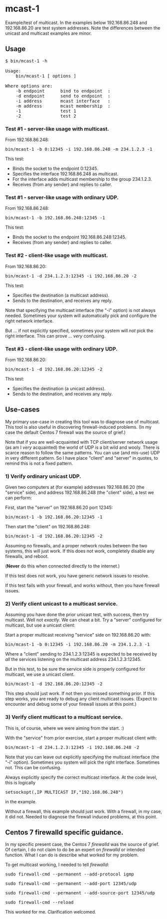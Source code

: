 # mcast-1

Example/test of multicast. 
In the examples below 192.168.86.248 and 192.168.86.20 are test system addresses.
Note the differences between the unicast and multicast examples are minor.

## Usage
<pre>
$ bin/mcast-1 -h

Usage:
	bin/mcast-1 [ options ]

Where options are:
	-b endpoint      bind to endpoint  : 
	-d endpoint      send to endpoint  : 
	-i address       mcast interface   : 
	-m address       mcast membership  : 
	-1               test 1
	-2               test 2
</pre>

### Test #1 - server-like usage with multicast.
From 192.168.86.248:
<pre>bin/mcast-1 -b 0:12345 -i 192.168.86.248 -m 234.1.2.3 -1</pre>

This test:
*  Binds the socket to the endpoint 0:12345.
*  Specifies the interface 192.168.86.248 as multicast.
*  For the interface adds multicast membership to the group 234.1.2.3.
*  Receives (from any sender) and replies to caller.

### Test #1 - server-like usage with ordinary UDP.
From 192.168.86.248:
<pre>bin/mcast-1 -b 192.168.86.248:12345 -1</pre>

This test:
*  Binds the socket to the endpoint 192.168.86.248:12345.
*  Receives (from any sender) and replies to caller.

### Test #2 - client-like usage with multicast.
From 192.168.86.20:
<pre>bin/mcast-1 -d 234.1.2.3:12345 -i 192.168.86.20 -2</pre>

This test:
*  Specifies the destination (a multicast address).
*  Sends to the destination, and receives any reply.

Note that specifying the multicast interface (the "-i" option) is not always needed. 
Sometimes your system will automatically pick and configure the right network interface.

But ... if not explicitly specified, sometimes your system will *not* pick the right interface.
This can prove ... *very* confusing.
 
### Test #3 - client-like usage with ordinary UDP.
From 192.168.86.20:
<pre>
bin/mcast-1 -d 192.168.86.20:12345 -2
</pre>

This test:
*  Specifies the destination (a unicast address).
*  Sends to the destination, and receives any reply.

## Use-cases

My primary use-case in creating this tool was to diagnose use of multicast.
This tool is also useful in discovering firewall-induced problems.
(In my case the default Centos 7 firewall was the source of grief.)

Note that if you are well-acquainted with TCP client/server network usage
(as am I *very* acquainted)
the world of UDP is a bit wild and wooly. 
There is scarce reason to follow the same patterns.
You can use (and mis-use) UDP in very different pattern.
So I have place "client" and "server" in quotes, to remind this is not a fixed pattern.

### 1) Verify ordinary unicast UDP.

Given two computers at (for example) addresses 192.168.86.20 (the "service" side),
and address 192.168.86.248 (the "client" side), a test we can perform:

First, start the "server" on 192.168.86.20 port 12345:
<pre>bin/mcast-1 -b 192.168.86.20:12345 -1</pre>

Then start the "client" on 192.168.86.248:
<pre>bin/mcast-1 -d 192.168.86.20:12345 -2</pre>

Assuming no firewalls, and a proper network routes between the two systems, this will just work.
If this does not work, completely disable any firewalls, and reboot. 

(**Never** do this when connected directly to the internet.)

If this test does not work, you have generic network issues to resolve.

If this test fails with your firewall, and works without, then you have firewall issues.

### 2) Verify client unicast to a multicast service.

Assuming you have done the prior unicast test, with success, then try multicast.
Well not *exactly*. 
We can cheat a bit.
Try a "server" configured for multicast, but use a unicast client:

Start a proper multicast receiving "service" side on 192.168.86.20 with:
<pre>bin/mcast-1 -b 0:12345 -i 192.168.86.20 -m 234.1.2.3 -1</pre>

Where a "client" sending to 234.1.2.3:12345 is expected to be received by *all* the services listening on the multicast address 234.1.2.3:12345. 

But in this test, to be sure the service side is properly configured for multicast, we use a unicast client.
<pre>bin/mcast-1 -d 192.168.86.20:12345 -2</pre>

This step should just work. If not then you missed something prior.
If this step works, you are ready to debug any client multicast issues.
(Expect to encounter and debug some of your firewall issues at this point.)

### 3) Verify client multicast to a multicast service.

This is, of course, where we were aiming from the start. :)

With the "service" from prior exercise, start a proper multicast client with:
<pre>bin/mcast-1 -d 234.1.2.3:12345 -i 192.168.86.248 -2</pre>

Note that you can leave out explicitly specifying the multcast interface (the "-i" option).
Sometimes you system will pick the right interface. Sometimes not. This can be confusing.

Always explicitly specify the correct multicast interface.
At the code level, this is logically <pre>setsockopt(,IP_MULTICAST_IF,"192.168.86.248")</pre> in the example.

Without a firewall, this example should just work.
With a firewall, in my case, it did not. 
Needed to diagnose the firewall induced problems, at this point.

## Centos 7 firewalld specific guidance.

In my specific present case, the Centos 7 *firewalld* was the source of grief.
Of certain, I do not claim to do be an expert on *firewalld* or intended function.
What I can do is describe what worked for my problem.

To get multicast working, I needed to tell *firewalld*:
<pre>sudo firewall-cmd --permanent --add-protocol igmp</pre>
<pre>sudo firewall-cmd --permanent --add-port 12345/udp</pre>
<pre>sudo firewall-cmd --permanent --add-source-port 12345/udp</pre>
<pre>sudo firewall-cmd --reload</pre>

This worked for me. 
Clarification welcomed.
